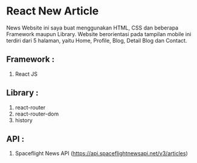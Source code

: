 # React New Article

News Website ini saya buat menggunakan HTML, CSS dan beberapa Framework maupun Library. Website berorientasi pada tampilan mobile ini terdiri dari 5 halaman, yaitu Home, Profile, Blog, Detail Blog dan Contact.

## Framework :

1. React JS

## Library :

1. react-router
2. react-router-dom
3. history

## API :

1. Spaceflight News API (https://api.spaceflightnewsapi.net/v3/articles)
